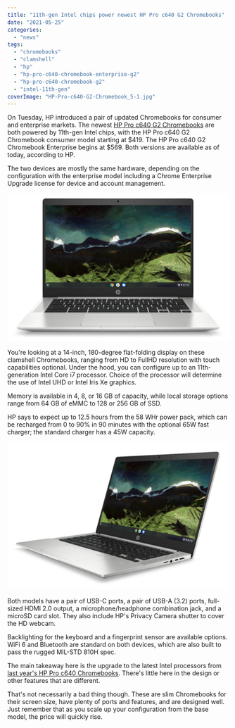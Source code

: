 ```yaml
---
title: "11th-gen Intel chips power newest HP Pro c640 G2 Chromebooks"
date: "2021-05-25"
categories: 
  - "news"
tags: 
  - "chromebooks"
  - "clamshell"
  - "hp"
  - "hp-pro-c640-chromebook-enterprise-g2"
  - "hp-pro-c640-chromebook-g2"
  - "intel-11th-gen"
coverImage: "HP-Pro-c640-G2-Chromebook_5-1.jpg"
---
```


On Tuesday, HP introduced a pair of updated Chromebooks for consumer and enterprise markets. The newest [HP Pro c640 G2 Chromebooks](https://www8.hp.com/us/en/cloud-computing/chrome-enterprise/hp-pro-c640-chromebook.html) are both powered by 11th-gen Intel chips, with the HP Pro c640 G2 Chromebook consumer model starting at $419. The HP Pro c640 G2 Chromebook Enterprise begins at $569. Both versions are available as of today, according to HP.

The two devices are mostly the same hardware, depending on the configuration with the enterprise model including a Chrome Enterprise Upgrade license for device and account management.

![HP Pro c640 Chromebook G2](images/HP-Pro-c640-G2-Chromebook_Front-1024x682.jpg)

You're looking at a 14-inch, 180-degree flat-folding display on these clamshell Chromebooks, ranging from HD to FullHD resolution with touch capabilities optional. Under the hood, you can configure up to an 11th-generation Intel Core i7 processor. Choice of the processor will determine the use of Intel UHD or Intel Iris Xe graphics.

Memory is available in 4, 8, or 16 GB of capacity, while local storage options range from 64 GB of eMMC to 128 or 256 GB of SSD.

HP says to expect up to 12.5 hours from the 58 WHr power pack, which can be recharged from 0 to 90% in 90 minutes with the optional 65W fast charger; the standard charger has a 45W capacity.

![HP Pro c640 Chromebook G2 with 11th-gen Intel chips](images/HP-Pro-c640-G2-Chromebook_Front-Left-1024x682.jpg)

Both models have a pair of USB-C ports, a pair of USB-A (3.2) ports, full-sized HDMI 2.0 output, a microphone/headphone combination jack, and a microSD card slot. They also include HP's Privacy Camera shutter to cover the HD webcam.

Backlighting for the keyboard and a fingerprint sensor are available options. WiFi 6 and Bluetooth are standard on both devices, which are also built to pass the rugged MIL-STD 810H spec.

The main takeaway here is the upgrade to the latest Intel processors from [last year's HP Pro c640 Chromebooks](https://www.aboutchromebooks.com/news/hp-pro-c640-chromebook-enterprise-release-date-specifications-now-available/). There's little here in the design or other features that are different.

That's not necessarily a bad thing though. These are slim Chromebooks for their screen size, have plenty of ports and features, and are designed well. Just remember that as you scale up your configuration from the base model, the price will quickly rise.
